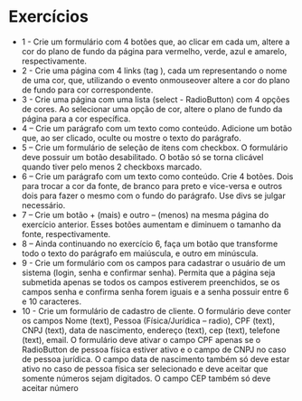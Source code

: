 # Exercícios 
- 1 - Crie um formulário com 4 botões que, ao clicar em cada um, altere a cor do plano de fundo da página para vermelho, 
verde, azul e amarelo, respectivamente.
- 2 - Crie uma página com 4 links (tag <a>), cada um representando o nome de uma cor, que, utilizando o evento 
onmouseover altere a cor do plano de fundo para cor correspondente.
- 3 - Crie uma página com uma lista (select - RadioButton) com 4 opções de cores. Ao selecionar uma opção de cor, 
altere o plano de fundo da página para a cor específica.
- 4 – Crie um parágrafo com um texto como conteúdo. Adicione um botão que, ao ser clicado, oculte ou mostre o 
texto do parágrafo.
- 5 – Crie um formulário de seleção de itens com checkbox. O formulário deve possuir um botão desabilitado. O botão 
só se torna clicável quando tiver pelo menos 2 checkboxs marcado.
- 6 – Crie um parágrafo com um texto como conteúdo. Crie 4 botões. Dois para trocar a cor da fonte, de branco para 
preto e vice-versa e outros dois para fazer o mesmo com o fundo do parágrafo. Use divs se julgar necessário.
- 7 – Crie um botão + (mais) e outro – (menos) na mesma página do exercício anterior. Esses botões aumentam e 
diminuem o tamanho da fonte, respectivamente.
- 8 – Ainda continuando no exercício 6, faça um botão que transforme todo o texto do parágrafo em maiúscula, e outro 
em minúscula.
- 9 - Crie um formulário com os campos para cadastrar o usuário de um sistema (login, senha e confirmar senha). Permita 
que a página seja submetida apenas se todos os campos estiverem preenchidos, se os campos senha e confirma senha 
forem iguais e a senha possuir entre 6 e 10 caracteres.
- 10 - Crie um formulário de cadastro de cliente. O formulário deve conter os campos Nome (text), Pessoa (Física/Jurídica 
– radio), CPF (text), CNPJ (text), data de nascimento, endereço (text), cep (text), telefone (text), email. O formulário 
deve ativar o campo CPF apenas se o RadioButton de pessoa física estiver ativo e o campo de CNPJ no caso de pessoa 
jurídica. O campo data de nascimento também só deve estar ativo no caso de pessoa física ser selecionado e deve aceitar 
que somente números sejam digitados. O campo CEP também só deve aceitar número
